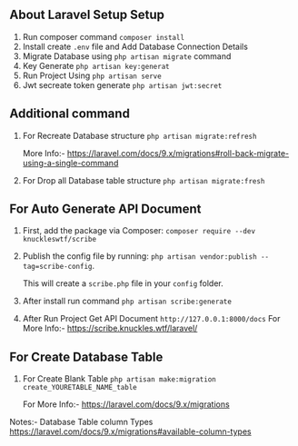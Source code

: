 
## About Laravel Setup Setup
1. Run composer command `composer install`
2. Install create  `.env` file and Add Database Connection Details
3. Migrate Database using `php artisan migrate` command
4. Key Generate `php artisan key:generat`
5. Run Project Using `php artisan serve`
6. Jwt secreate token generate `php artisan jwt:secret`

## Additional command
1. For Recreate Database structure `php artisan migrate:refresh
`

    More Info:- <a href="https://laravel.com/docs/9.x/migrations#roll-back-migrate-using-a-single-command" target="_blank">https://laravel.com/docs/9.x/migrations#roll-back-migrate-using-a-single-command</a>
1. For Drop all Database table structure `php artisan migrate:fresh
`


## For Auto Generate API Document

1. First, add the package via Composer: `composer require --dev knuckleswtf/scribe`
2. Publish the config file by running:  `php artisan vendor:publish --tag=scribe-config`.

    This will create a `scribe.php` file in your `config` folder.
3. After install run command `php artisan scribe:generate`
4. After Run Project Get API Document `http://127.0.0.1:8000/docs`
    For More Info:- <a href="https://scribe.knuckles.wtf/laravel/" target="_blank">https://scribe.knuckles.wtf/laravel/</a>


## For Create Database Table
1. For Create Blank Table `php artisan make:migration create_YOURETABLE_NAME_table`

    For More Info:- <a href="https://laravel.com/docs/9.x/migrations" target="_blank">https://laravel.com/docs/9.x/migrations</a>


Notes:-  Database Table column Types <a href="https://laravel.com/docs/9.x/migrations#available-column-types" target="_blank" >https://laravel.com/docs/9.x/migrations#available-column-types</a>